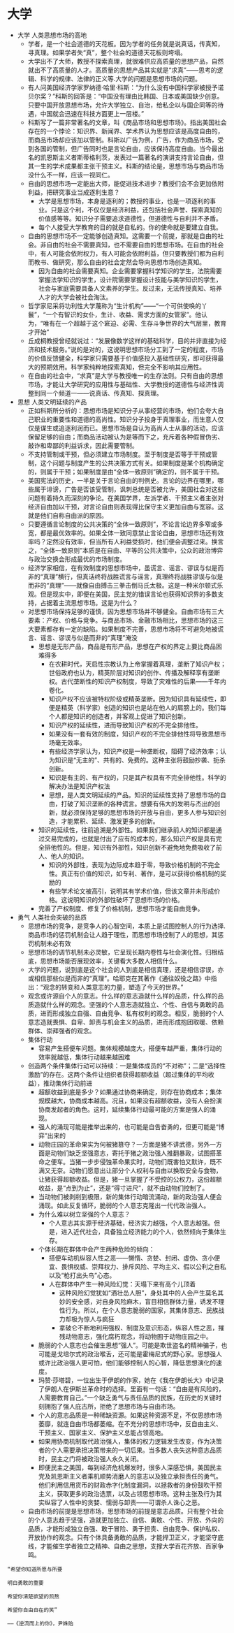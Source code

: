 # 大学

* 大学 人类思想市场的高地
    - 学者，是一个社会道德的天花板。因为学者的任务就是说真话，传真知，寻真理。如果学者失“真”，整个社会的道德天花板则垮塌。
    - 大学出不了大师，教授不探索真理，就很难供应高质量的思想产品，自然就出不了高质量的人才。高质量的思想产品其实就是“求真”——思考的逻辑、科学的规律、法律的正义等.大学的问题是思想市场的问题。
    - 有人问美国经济学家罗纳德·哈里·科斯：“为什么没有中国科学家被授予诺贝尔奖？”科斯的回答是：“中国没有理由比韩国、日本或美国缺少创意。只要中国开放思想市场，允许大学独立、自治，给私企以与国企同等的待遇，中国就会迅速在科技方面更上一层楼。”
    - 科斯写了一篇非常著名的文章，叫《商品市场和思想市场》。指出美国社会存在的一个悖论：知识界、新闻界、学术界认为思想应该是高度自由的，而商品市场却应该加以管制。科斯以广告为例，广告，作为商品市场，受到各国的管制，但广告同时也是言论自由，应该保持高度自由。当今最出名的凯恩斯主义者斯蒂格利茨，发表过一篇著名的演讲支持言论自由，但其一生的学术成果都主张干预主义。科斯的结论是，思想市场与商品市场没什么不一样，应该一视同仁。
    - 自由的思想市场一定能出大师，能促进技术进步？教授们会不会更加依附利益，把研究事业当成逐利生意？
        + 大学是思想市场，本身是逐利的；教授的事业，也是一项逐利的事业。只是这个利，不仅仅是经济利益，还包括社会声誉、探索真知的价值感等等。知识分子需要追求道德性，但道德性与自利并不矛盾。
        + 每个人接受大学教育的目的就是自私的。你的使命就是要建立自我。
    - 自由的思想市场不一定能够创造真知。这需要一个前提，那就是自由的社会。非自由的社会不需要真知，也不需要自由的思想市场。在自由的社会中，有人可能会依附权力，有人可能会依附利益，但只要教授们都为自利而教书、做研究，那么自由的社会定然会导向思想市场创造真知。
        + 因为自由的社会需要真知。企业需要掌握科学知识的学生，法院需要掌握法学知识的学生，设计院需要掌握设计技能与美学知识的学生，社会与家庭需要具备人文素养的学生。反过来，无法传授真知、培养人才的大学会被社会淘汰。
    - 哲学家尼采将功利性大学蔑称为“生计机构”——“一个可供使唤的丫鬟”，“一个有智识的女仆，生计、收益、需求方面的女管家”。他认为，“唯有在一个超越于这个窘迫、必需、生存斗争世界的大气层里，教育才开始”
    - 丘成桐教授曾经就说过：“发展像数学这样的基础科学，目的并非直接为经济和技术服务。”说的是对的，这说明思想市场分工到了一定的程度，市场的价值反馈健全，科学家只需要基于价值感投入基础性研究，即可获得最大的预期效用。科学家纯粹地探索真知，但完全不影响其应用性。
    - 在自由的社会中，“求真”是大学与教授唯一的生存法则。只有自由的思想市场，才能让大学研究的应用性与基础性、大学教授的道德性与经济性调整到同一个频道一——说真话、传真知、探真理。
* 思想 人类文明延续的产品
    - 正如科斯所分析的：思想市场是知识分子从事经营的市场，他们会夸大自己职业的重要性和道德的高尚性。知识分子投身于真理事业，而生意人仅仅是谋生或追逐利润而已。思想市场是自认为高尚人士从事的活动，应该保留足够的自由；而商品活动被认为是等而下之，充斥着各种假冒伪劣、敲诈和卑鄙的利益诉求，因此需要管制。
    - 不支持管制或干预，但必须建立市场制度。至于制度是否等于干预或管制，这个问题与制度产生的公共决策方式有关。如果制度是某个机构确定的，则属于干预；如果制度是由“全体一致原则”确定的，则不属于干预。
    - 美国宪法的历史，一半是关于言论自由的判例史。言论的边界在哪里，哪些属于诽谤，广告是否该受管制，讽刺总统是否被允许，美国社会对这些问题有着持久而深刻的争论。在美国学界，左派学者、干预主义者主张对经济自由加以干预，对言论自由则表现得比保守主义更加自由与宽容。这就是他们自称自由派的原因。
    - 只要遵循言论制度的公共决策的“全体一致原则”，不论言论边界多窄或多宽，都是最优效率的。如果全体一致同意禁止言论自由，思想市场还有效率吗？定然没有效率，但当所有人利益受损时，他们便会调整过来。换言之，“全体一致原则”本质是在自由、平等的公共决策中，公众的政治博弈与政治交换会形成最优的市场制度。
    - 经济学家相信，在有效制度的思想市场中，虽谎言、谣言、谬误与似是而非的“真理”横行，但真话终将战胜谎言与谣言，真理终将战胜谬误与似是而非的“真理”——就像自由搏击三拳击倒马氏太极。这是一种米尔顿式乐观。但是现实中，即便在美国，民主党的错误言论也获得知识界的多数支持，占据着主流思想市场。这是为什么？
    - 对思想市场保持足够的谨慎，因为思想市场并不够健全。自由市场有三大要素：产权、价格与竞争。与商品市场、金融市场相比，思想市场的这三大要素都存有一定的缺陷。如果制度不完善，思想市场将不可避免地被谎言、谣言、谬误与似是而非的“真理”淹没
        + 思想是无形产品，商品是有形产品，思想在产权的界定上要比商品困难得多
            * 在农耕时代，天启性宗教认为上帝掌握着真理，垄断了知识产权；世俗政府也认为，精英阶层对知识的创作、传播及解释享有垄断权。古代垄断性的知识产权制度，导致了灾难性的后果——千年内卷化。
            * 知识产权不应该被特权阶级或精英垄断。因为知识具有延续性，即便是精英（科学家）创造的知识也是站在他人的肩膀上的。我们每个人都是知识的创造者，并客观上促进了知识创新。
            * 知识产权的延续性，进而导致知识产权的不完全排他性。
            * 如果没有一套有效的制度，知识产权的不完全排他性将导致思想市场毫无效率。
            * 有些经济学家认为，知识产权是一种垄断权，阻碍了经济效率；认为知识是“无主的”、共有的、免费的。这种主张将鼓励抄袭、扼杀创新。
            * 知识是有主的、有产权的，只是其产权具有不完全排他性。科学的解决办法是知识产权法
            * 思想，是人类文明延续的产品。知识的延续性支持了思想市场的自由，打破了知识垄断的各种谎言。想要有伟大的发明与杰出的创新，就必须保持足够的思想市场的开放与自由，更多人参与知识创造，才能累积、延续、激发更多的创新。
        + 知识的延续性，往前追溯是外部性。如果我们继承前人的知识都是通过交易完成的，也就是付出了应有的成本的，那么知识产权是具有完全排他性的。但是，知识有外部性，知识创新不避免地免费吸收了前人、他人的知识。
            * 知识的外部性，表现为边际成本趋于零，导致价格机制的不完全性。真正有价值的知识，如专利、著作，是可以获得价格机制的奖励的
            * 有些学术论文被高引，说明其有学术价值，但该文章并未形成价格。这说明知识的外部性破坏了思想市场的价格。
        + 完善了产权制度、修复了价格机制，思想市场才能自由竞争。
* 勇气 人类社会突破的品质
    - 思想市场的竞争，是竞争人的心智空间，本质上是试图控制人的行为选择.商品市场的惩罚机制会让人趋于理性，而思想市场控制了人的思想，其惩罚机制未必有效
    - 思想市场的调节机制未必灵敏，它呈现长期内卷性与社会演化性。归根结底，思想市场能否展现效率，关键看大多数人相信什么。
    - 大学的问题，说到底是这个社会的人到底是相信真理，还是相信谬误，亦或相信那些似是而非的“真理”。哈耶克在其著作《通往奴役之路》中指出：“观念的转变和人类意志的力量，塑造了今天的世界。”
    - 观念或许源自个人的意志。什么样的意志造就什么样的品质，什么样的品质造就什么样的观念。坚强的个人意志造就独立、个性、自信与勇敢的品质，进而形成独立自强、自由竞争、私有权利的观念。相反，脆弱的个人意志造就畏惧、自卑、卸责与机会主义的品质，进而形成抱团取暖、依赖群体、崇拜强者的观念。
    - 集体行动
        + 容易产生搭便车问题。集体规模越庞大，搭便车越严重，集体行动的效率就越低，集体行动越来越困难
    - 创造两个条件集体行动可以持续：一是集体成员的“不对称”；二是“选择性激励”的存在。这两个条件让组织者获得超额收益（超过集体的平均收益），推动集体行动前进
        + 超额收益到底是多少？如果通过协商来确定，则存在协商成本；集体规模越大，协商成本越高。况且，如果没有超额收益，没有人会扮演协商发起者的角色。这时，延续集体行动最可能的方案是强人的涌现。
        + 强人的涌现可能是推举出来的，也可能是自告奋勇的，但更可能是“博弈”出来的
        + 动物庄园的革命果实为何被猪篡夺？一方面是猪不讲武德，另外一方面是动物们缺乏坚强意志，寄托于猪之政治强人推翻暴政，试图搭革命之便车。当猪一步步侵蚀革命果实时，动物们既害怕又默许，既不满又无奈。动物们愿意出让部分个人权利与自由以换取安全与食物，让猪获得超额收益。但是，猪一旦掌握了不受控的公权力，这份超额收益，是“点到为止”，还是“得寸进尺”，就不由动物们控制了。
        + 当动物们被剥削到极限，新的集体行动暗流涌动，新的政治强人便会涌现。如此反复循环，脆弱的个人意志克隆出一代代政治强人。
        + 为什么难以树立坚强的个人意志？
            * 个人意志其实源于经济基础，经济实力越强，个人意志越强。但是，进入近代社会，具备独立经济能力的个人，依然倾向于集体生存。
        + 个体长期在群体中会产生两种危险的倾向：
            * 搭便车动机纵容人性之恶——懒惰、贪婪、封闭、虚伪、贪小便宜、畏惧权威、崇拜权力、排斥风险、平均主义、假以公利之自私以及“枪打出头鸟”心态。
            * 人在群体中产生一种风险幻觉：天塌下来有高个儿顶着
                - 这种风险幻觉犹如“酒壮怂人胆”，身处其中的人会产生莫名其妙的安全感，对自身风险麻木，盲目相信群体力量，诱发不理性行为。所以，在个人意志脆弱的国家，其集体意志、民族战力却极为惊人与疯狂
                - 拿破仑不断地利用强权、制度及意识形态，纵容人性之恶，摧残动物意志，强化腐朽观念，将动物囿于动物庄园之中。
        + 脆弱的个人意志也会催生思想“强人”。可能是欺世盗名的精神骗子，也可能是戈培尔式的政治喉舌，还可能是霍梅尼式的野心家。思想强人或许比政治强人更可怕，他们能够控制人的心智，降低思想演化的速度。
        + 玛赞·莎塔碧，一位出生于伊朗的作家，她在《我在伊朗长大》中记录了伊朗人在伊斯兰革命时的选择。里面有一句话：“自由是有风险的，人需要教育自己。”一个缺乏勇气与责任品质的民族，在历史的关键时刻拥抱了强人庇古所，拒绝了思想市场与自由市场。
        + 个人的意志品质是一种稀缺资源。如果这种资源不足，不仅思想市场萎靡，就连自由市场都萎缩。在不充分的思想市场中，反自由主义、干预主义、国家主义、保护主义总能占领高地。
        + 如果用协商机制取代政治强人，集体的权力逻辑发生改变，作为决策者的个人需要承担决策带来的一切后果。当多数人丧失这种意志品质时，民主之门将被政治强人永久关闭。
        + 即便民主之美国，每到经济危机爆发时，很多人深感恐惧，美国民主党及凯恩斯主义者乘机顺势消磨人的意志以及独立承担责任的勇气。他们利用信用货币的财政赤字化制度漏洞，以拯救者的身份鼓吹干预主义，获取更多的政治选票，以及占领思想市场。这种主张及行为其实纵容了人性中的贪婪、懦弱与卸责——可谓杀人诛心之恶。
    - 自由市场的前提是思想市场，思想市场的前提是意志品质。只有整个社会的个人意志趋于坚强，造就更加独立、自信、勇敢、个性、开放、外向的品质，才能形成独立自强、敢于冒险、勇于担责、自由竞争、保护私权、开放协作的观念。只有个体具备勇敢的品质，才能捍卫正义，才能坚守底线，才能催生学者独立之精神、自由之思想，支撑大学百花齐放、百家争鸣。

```
“希望你知道所愿与所要

明白勇敢的重要

希望你清楚欲望的煎熬

希望你自由自在的笑”

——《逆流而上的你》，尹姝贻
```
